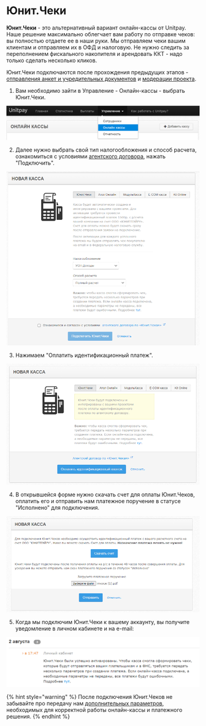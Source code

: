# Юнит.Чеки

**Юнит.Чеки** - это альтернативный вариант онлайн-кассы от Unitpay. Наше решение максимально облегчает вам работу по отправке чеков: вы полностью отдаете ее в наши руки. Мы отправляем чеки вашим клиентам и отправляем их в ОФД и налоговую. Не нужно следить за переполнением фискального накопителя и арендовать ККТ - надо только сделать несколько кликов.

Юнит.Чеки подключаются после прохождения предыдущих этапов - [отправления анкет и учредительных документов](https://help.unitpay.ru/unitpay-management/instrukciya-po-interfeisu#vyplaty) и [модерации проекта](https://help.unitpay.ru/first_steps/moderation#okonchatelnaya-moderaciya-proekta).

1. Вам необходимо зайти в Управление - Онлайн-кассы - выбрать Юнит.Чеки.

![](../.gitbook/assets/image%20%2866%29.png)

2. Далее нужно выбрать свой тип налогообложения и способ расчета, ознакомиться с условиями [агентского договора](https://unitpay.ru/agent_offer_unit_receipts), нажать "Подключить".

![](../.gitbook/assets/image%20%2868%29.png)

3. Нажимаем "Оплатить идентификационный платеж".

![](../.gitbook/assets/image%20%2869%29.png)

4. В открывшейся форме нужно скачать счет для оплаты Юнит.Чеков, оплатить его и отправить нам платежное поручение в статусе "Исполнено" для подключения.

![](../.gitbook/assets/image%20%2865%29.png)

5. Когда мы подключим Юнит.Чеки к вашему аккаунту, вы получите уведомление в личном кабинете и на e-mail:

![](../.gitbook/assets/image%20%2867%29.png)

{% hint style="warning" %}
После подключения Юнит.Чеков не забывайте про передачу нам [дополнительных параметров](https://help.unitpay.ru/online-cash-register/receipt_parameters), необходимых для корректной работы онлайн-кассы и платежного решения.
{% endhint %}


